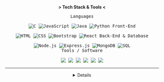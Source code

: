 <p align="center"><b>&gt; Tech Stack & Tools &lt;</b></p>
<p align="center">
  <kbd>
    <kbd>Languages</kbd>
    <br />
    <br />
    <img src="https://img.shields.io/badge/c-%2300599C.svg?style=flat-square&logo=c&logoColor=white" alt="C" />
    <img src="https://img.shields.io/badge/JavaScript-%23F7DF1E.svg?style=flat-square&logo=javascript&logoColor=black" alt="JavaScript" />
    <img src="https://img.shields.io/badge/Java-%23ED8B00.svg?style=flat-square" alt="Java" />
    <img src="https://img.shields.io/badge/Python-3670A0?style=flat-square&logo=python&logoColor=white" alt="Python" />
  </kbd>
  <kbd>
    <kbd>Front-End</kbd>
    <br />
    <br />
    <img src="https://img.shields.io/badge/HTML-%23E34F26.svg?style=flat-square&logo=html5&logoColor=white" alt="HTML" />
    <img src="https://img.shields.io/badge/CSS-%231572B6.svg?style=flat-square&logo=css3&logoColor=white" alt="CSS" />
    <img src="https://img.shields.io/badge/Bootstrap-%238511FA.svg?style=flat-square&logo=bootstrap&logoColor=white" alt="Bootstrap" />
    <img src="https://img.shields.io/badge/React-%2361DAFB.svg?style=flat-square&logo=react&logoColor=black" alt="React" />
  </kbd>
  <kbd>
    <kbd>Back-End & Database</kbd>
    <br />
    <br />
    <img src="https://img.shields.io/badge/Node.js-6DA55F?style=flat-square&logo=node.js&logoColor=white" alt="Node.js" />
    <img src="https://img.shields.io/badge/Express.js-%23404d59.svg?style=flat-square&logo=express&logoColor=white" alt="Express.js" />
    <img src="https://img.shields.io/badge/MongoDB-%234ea94b.svg?style=flat-square&logo=mongodb&logoColor=white" alt="MongoDB" />
    <img src="https://img.shields.io/badge/SQL-%2307405e.svg?style=flat-square" alt="SQL" />
  </kbd>
  <br />
  <kbd>
    <kbd>Tools / Software</kbd>
    <br />
    <br />
<img src="https://img.shields.io/badge/illustrator-%23FF9A00.svg?style=flat-square&logo=adobe%20illustrator&logoColor=white" />
<img src="https://img.shields.io/badge/Photoshop-%2331A8FF.svg?style=flat-square&logo=adobe%20photoshop&logoColor=white" />
<img src="https://img.shields.io/badge/Git-%23F05033.svg?style=flat-square&logo=git&logoColor=white" />
<img src="https://img.shields.io/badge/VS%20Code-0078d7.svg?style=flat-square&logo=visual-studio-code&logoColor=white" />
<img src="https://img.shields.io/badge/Linux-FCC624?style=flat-square&logo=linux&logoColor=black" />
<img src="https://img.shields.io/badge/Postman-FF6C37?style=flat-square&logo=postman&logoColor=white" />
  </kbd>
  <br />
  <hr>
</p>
  <details align="center">
    <summary>Details</summary>
    <img align="center" src="https://streak-stats.demolab.com?user=mustan-ali&theme=dark&border_radius=5&date_format=j%2Fn%5B%2FY%5D&fire=00FF00&ring=00FF00&currStreakLabel=00FF00" alt="Mustan's Github Stats" width="300" /><br />
    <img align="center" src="https://github-readme-stats.vercel.app/api/top-langs/?username=mustan-ali&layout=compact&langs_count=10&theme=transparent" alt="Mustan's Github Stats" width="300" height="250" /><br />
    <img src="https://api.visitorbadge.io/api/visitors?path=https%3A%2F%2Fgithub.com%2Fmustan-ali&label=Profile%20Views&labelColor=%23000000&countColor=%23303030&style=flat-square" />
  </details>
</p>
